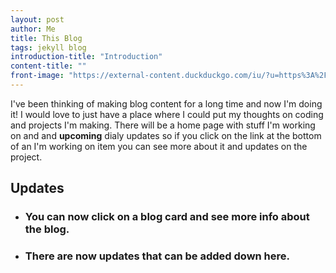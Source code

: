 ```yaml
---
layout: post
author: Me
title: This Blog
tags: jekyll blog
introduction-title: "Introduction"
content-title: ""
front-image: "https://external-content.duckduckgo.com/iu/?u=https%3A%2F%2Ftse2.mm.bing.net%2Fth%3Fid%3DOIP.a5YOm_1N-oe-O025Jw4PTQHaE8%26pid%3DApi&f=1"
---
```

  
I've been thinking of making blog content for a long time and now I'm doing it! I would love to just have a place where I could put my thoughts on coding and projects I'm making. There will be a home page with stuff I'm working on and and **upcoming** dialy updates so if you click on the link at the bottom of an I'm working on item you can see more about it and updates on the project.

## Updates

- ### You can now click on a blog card and see more info about the blog.
- ### There are now updates that can be added down here. 
  
